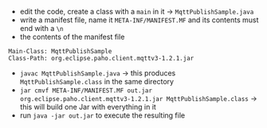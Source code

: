 - edit the code, create a class with a `main` in it -> `MqttPublishSample.java`
- write a manifest file, name it `META-INF/MANIFEST.MF` and its contents must end with a `\n`
- the contents of the manifest file
```
Main-Class: MqttPublishSample
Class-Path: org.eclipse.paho.client.mqttv3-1.2.1.jar
```
- `javac MqttPublishSample.java` -> this produces `MqttPublishSample.class` in the same directory
- `jar cmvf META-INF/MANIFEST.MF out.jar org.eclipse.paho.client.mqttv3-1.2.1.jar MqttPublishSample.class`  -> this will build one Jar with everything in it
- run `java -jar out.jar` to execute the resulting file

